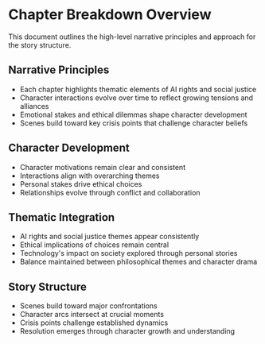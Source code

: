 # Chapter Breakdown Overview

This document outlines the high-level narrative principles and approach for the story structure.

## Narrative Principles
- Each chapter highlights thematic elements of AI rights and social justice
- Character interactions evolve over time to reflect growing tensions and alliances
- Emotional stakes and ethical dilemmas shape character development
- Scenes build toward key crisis points that challenge character beliefs

## Character Development
- Character motivations remain clear and consistent
- Interactions align with overarching themes
- Personal stakes drive ethical choices
- Relationships evolve through conflict and collaboration

## Thematic Integration
- AI rights and social justice themes appear consistently
- Ethical implications of choices remain central
- Technology's impact on society explored through personal stories
- Balance maintained between philosophical themes and character drama

## Story Structure
- Scenes build toward major confrontations
- Character arcs intersect at crucial moments
- Crisis points challenge established dynamics
- Resolution emerges through character growth and understanding
